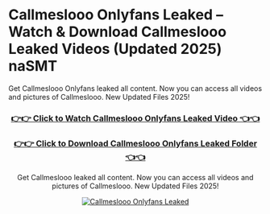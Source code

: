 # Callmeslooo Onlyfans Leaked – Watch & Download Callmeslooo Leaked Videos (Updated 2025) naSMT

Get Callmeslooo Onlyfans leaked all content. Now you can access all videos and pictures of Callmeslooo. New Updated Files 2025!  
<div align="center">
  
### [👉👉 Click to Watch Callmeslooo Onlyfans Leaked Video 👈👈](https://links2leaks.com/callmeslooo)  
### [👉👉 Click to Download Callmeslooo Onlyfans Leaked Folder 👈👈](https://links2leaks.com/callmeslooo)  

Get Callmeslooo leaked all content. Now you can access all videos and pictures of Callmeslooo. New Updated Files 2025!  

[![Callmeslooo Onlyfans Leaked](https://i.ibb.co/93hzkbrt/l2l.gif)](https://links2leaks.com/callmeslooo)  

</div>
